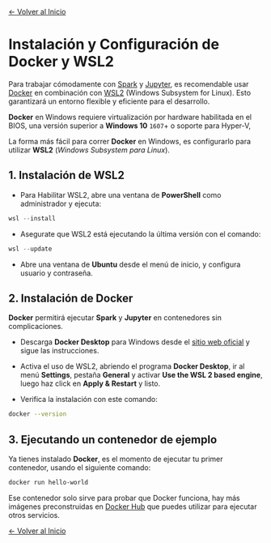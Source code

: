 [← Volver al Inicio](index.md)

# Instalación y Configuración de Docker y WSL2

Para trabajar cómodamente con [Spark](https://spark.apache.org/) y [Jupyter](https://jupyter.org/), es recomendable usar [Docker](https://www.docker.com/) en combinación con [WSL2](https://learn.microsoft.com/es-es/windows/wsl/install) (Windows Subsystem for Linux). Esto garantizará un entorno flexible y eficiente para el desarrollo.

**Docker** en Windows requiere virtualización por hardware habilitada en el BIOS, una versión superior a **Windows 10** `1607`+ o soporte para Hyper-V,

La forma más fácil para correr **Docker** en Windows, es configurarlo para utilizar **WSL2** (*Windows Subsystem para Linux*).

## 1. Instalación de WSL2

- Para Habilitar WSL2, abre una ventana de **PowerShell** como administrador y ejecuta:

```powershell
wsl --install
```

- Asegurate que WSL2 está ejecutando la última versión con el comando:

```powershell
wsl --update
```

- Abre una ventana de **Ubuntu** desde el menú de inicio, y configura usuario y contraseña.  

## 2. Instalación de Docker

**Docker** permitirá ejecutar **Spark** y **Jupyter** en contenedores sin complicaciones.

- Descarga **Docker Desktop** para Windows desde el [sitio web oficial](https://docs.docker.com/desktop/install/windows-install/) y sigue las instrucciones.

- Activa el uso de WSL2, abriendo el programa **Docker Desktop**, ir al menú **Settings**, pestaña **General** y activar **Use the WSL 2 based engine**, luego haz click en **Apply & Restart** y listo.

- Verifica la instalación con este comando:

```bash
docker --version
```

## 3. Ejecutando un contenedor de ejemplo

Ya tienes instalado **Docker**, es el momento de ejecutar tu primer contenedor, usando el siguiente comando: 

```bash
docker run hello-world
```

Ese contenedor solo sirve para probar que Docker funciona, hay más imágenes preconstruidas en [Docker Hub](https://hub.docker.com/) que puedes utilizar para ejecutar otros servicios.

[← Volver al Inicio](index.md)

